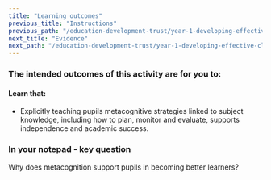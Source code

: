```yaml
---
title: "Learning outcomes"
previous_title: "Instructions"
previous_path: "/education-development-trust/year-1-developing-effective-classroom-practice/spring-week-2-ect-instructions"
next_title: "Evidence"
next_path: "/education-development-trust/year-1-developing-effective-classroom-practice/spring-week-2-ect-evidence"
---
```


### The intended outcomes of this activity are for you to:

#### Learn that:

- Explicitly teaching pupils metacognitive strategies linked to subject knowledge, including how to plan, monitor and evaluate, supports independence and academic success.

### In your notepad - key question

Why does metacognition support pupils in becoming better learners?
